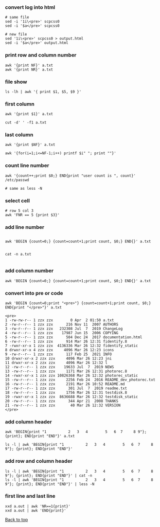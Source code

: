 ### convert log into html

```
# same file
sed -i '1i\<pre>' scpcss0
sed -i '$a</pre>' scpcss0

# new file
sed '1i\<pre>' scpcss0 > output.html
sed -i '$a</pre>' output.html
```

### print row and column number
```
awk '{print NF}' a.txt
awk '{print NR}' a.txt
```

### file show
```
ls -lh | awk '{ print $1, $5, $9 }'

```

### first column
```
awk '{print $1}' a.txt

cut -d' ' -f1 a.txt

```

### last column
```
awk '{print $NF}' a.txt

awk '{for(i=1;i<=NF-1;i++) printf $i" "; print ""}'
```

### count line number
```
awk '{count++;print $0;} END{print "user count is ", count}' /etc/passwd

# same as less -N
```

### select cell
```
# row 5 col 3
awk 'FNR == 5 {print $3}'
```

### add line number
```

awk 'BEGIN {count=0;} {count=count+1;print count, $0;} END{}' a.txt


cat -n a.txt


```

### add column number
```
awk 'BEGIN {count=0;} {count=count+1;print count, $0;} END{}' a.txt
```

### convert into pre or code
```
awk 'BEGIN {count=0;print "<pre>"} {count=count+1;print count, $0;} END{print "</pre>"}' a.txt

<pre>
1 -rw-rw-r-- 1 zzx zzx        0 Apr  2 01:50 a.txt
2 -rw-r--r-- 1 zzx zzx      216 Nov 11  2007 AUTHORS
3 -rw-r--r-- 1 zzx zzx   232308 Jul  7  2019 ChangeLog
4 -rw-r--r-- 1 zzx zzx    17987 Jun 15  2006 COPYING
5 -rw-r--r-- 1 zzx zzx      504 Dec 24  2017 documentation.html
6 -rw-r--r-- 1 zzx zzx      914 Mar 26 12:31 fidentify.8
7 -rwxr-xr-x 1 zzx zzx  4136336 Mar 26 12:32 fidentify_static
8 drwxr-xr-x 4 zzx zzx     4096 Mar 26 12:23 icons
9 -rw-r--r-- 1 zzx zzx      117 Feb 25  2021 INFO
10 drwxr-xr-x 2 zzx zzx     4096 Mar 26 12:23 jni
11 drwxr-xr-x 2 zzx zzx     4096 Mar 26 12:32 l
12 -rw-r--r-- 1 zzx zzx    19633 Jul  7  2019 NEWS
13 -rw-r--r-- 1 zzx zzx     1171 Mar 26 12:31 photorec.8
14 -rwxr-xr-x 1 zzx zzx 10826368 Mar 26 12:32 photorec_static
15 -rw-r--r-- 1 zzx zzx     2256 Feb 24  2016 README_dev_photorec.txt
16 -rw-r--r-- 1 zzx zzx     2191 Mar 26 10:52 README.md
17 -rw-r--r-- 1 zzx zzx      301 Jul  7  2019 readme.txt
18 -rw-r--r-- 1 zzx zzx     1756 Mar 26 12:31 testdisk.8
19 -rwxr-xr-x 1 zzx zzx  8636688 Mar 26 12:32 testdisk_static
20 -rw-r--r-- 1 zzx zzx      344 Apr 21  2008 THANKS
21 -rw-r--r-- 1 zzx zzx       40 Mar 26 12:32 VERSION
</pre>

```


### add column header
```
awk 'BEGIN{print "1          2   3   4        5   6  7     8 9"}; {print}; END{print "END"}' a.txt

ls -l | awk 'BEGIN{print "1          2   3   4        5   6  7     8 9"}; {print}; END{print "END"}'
```

### add row and column header
```
ls -l | awk 'BEGIN{print "1          2   3   4        5   6  7     8 9"}; {print}; END{print "END"}' | cat -n
ls -l | awk 'BEGIN{print "1          2   3   4        5   6  7     8 9"}; {print}; END{print "END"}' | less -N
```

### first line and last line
```
xxd a.out | awk 'NR==1{print}'
xxd a.out | awk 'END{print}'
```
<a href="#top">Back to top</a>
